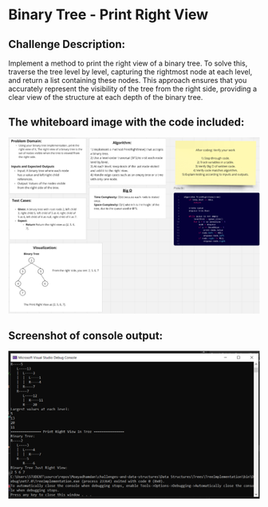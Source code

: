 # Binary Tree - Print Right View

## Challenge Description:
Implement a method to print the right view of a binary tree. To solve this, traverse the tree level by level, capturing the rightmost node at each level, and return a list containing these nodes. This approach ensures that you accurately represent the visibility of the tree from the right side, providing a clear view of the structure at each depth of the binary tree.

## The whiteboard image with the code included:
![Whiteboard Image](Assets/Binary%20Tree%20-%20Print%20Right%20View.png)

## Screenshot of console output:
![Console Output](Assets/screenshot%20of%20console%20output.png)